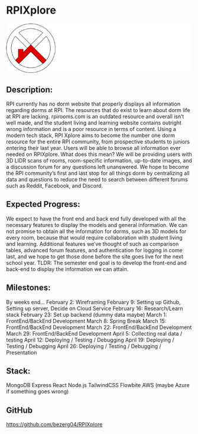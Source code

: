 # RPIXplore
![alt text](./resources/pictures/logo_with_title.png)

## Description:
RPI currently has no dorm website that properly displays all information regarding dorms at RPI. The resources that do exist to learn about dorm life at RPI are lacking. rpirooms.com is an outdated resource and overall isn’t well made, and the student living and learning website contains outright wrong information and is a poor resource in terms of content. Using a modern tech stack, RPI Xplore aims to become the number one dorm resource for the entire RPI community, from prospective students to juniors entering their last year. Users will be able to browse all information ever needed on RPIXplore. What does this mean? We will be providing users with 3D LIDR scans of rooms, room-specific information, up-to-date images, and a discussion forum for any questions left unanswered. We hope to become the RPI community’s first and last stop for all things dorm by centralizing all data and questions to reduce the need to search between different forums such as Reddit, Facebook, and Discord. 

## Expected Progress:
We expect to have the front end and back end fully developed with all the necessary features to display the models and general information. We can not promise to obtain all the information for dorms, such as 3D models for every room, because that would require collaboration with student living and learning. Additional features we’ve thought of such as comparison tables, advanced forum features, and authentication for logging in come last, and we hope to get those done before the site goes live for the next school year. TLDR: The semester end goal is to develop the front-end and back-end to display the information we can attain. 

## Milestones: 
By weeks end…
February 2: Wireframing
February 9: Setting up Github, Setting up server, 
Decide on Cloud Service
February 16: Research/Learn stack
February 23: Set up backend (dummy data maybe)
March 1: FrontEnd/BackEnd Development
March 8: Spring Break
March 15: FrontEnd/BackEnd Development
March 22: FrontEnd/BackEnd Development 
March 29: FrontEnd/BackEnd Development
April 5: Collecting real data / testing
April 12: Deploying / Testing / Debugging
April 19: Deploying / Testing / Debugging
April 26: Deploying / Testing / Debugging / Presentation

## Stack:
MongoDB
Express
React
Node.js
TailwindCSS
Flowbite
AWS (maybe Azure if something goes wrong)

## GitHub
https://github.com/bezerg04/RPIXplore
